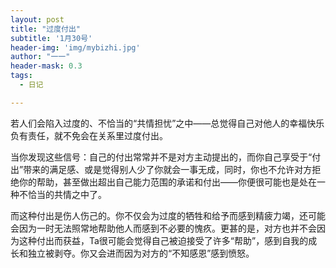 ```yaml
---
layout: post
title: "过度付出"
subtitle: '1月30号'
header-img: 'img/mybizhi.jpg'
author: "一一"
header-mask: 0.3
tags:
  - 日记

---
```

若人们会陷入过度的、不恰当的“共情担忧”之中——总觉得自己对他人的幸福快乐负有责任，就不免会在关系里过度付出。

当你发现这些信号：自己的付出常常并不是对方主动提出的，而你自己享受于“付出”带来的满足感、或是觉得别人少了你就会一事无成，同时，你也不允许对方拒绝你的帮助，甚至做出超出自己能力范围的承诺和付出——你便很可能也是处在一种不恰当的共情之中了。

而这种付出是伤人伤己的。你不仅会为过度的牺牲和给予而感到精疲力竭，还可能会因为一时无法照常地帮助他人而感到不必要的愧疚。更甚的是，对方也并不会因为这种付出而获益，Ta很可能会觉得自己被迫接受了许多“帮助”，感到自我的成长和独立被剥夺。你又会进而因为对方的“不知感恩”感到愤怒。
